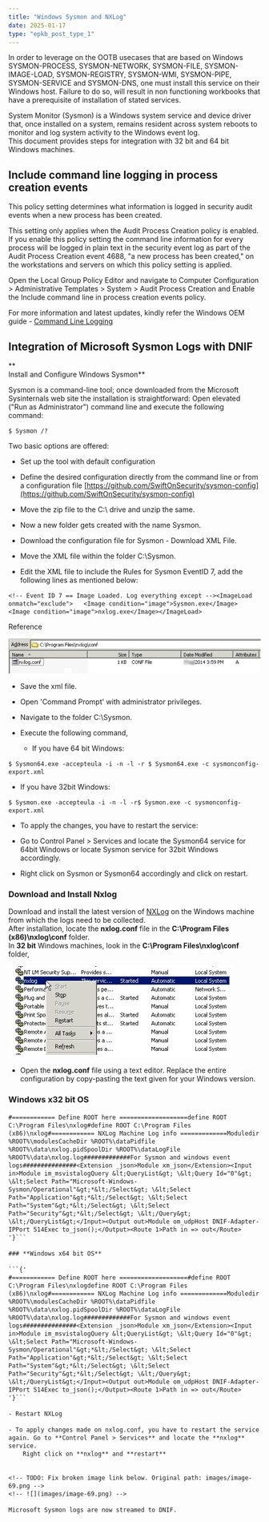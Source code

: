 ```yaml
---
title: "Windows Sysmon and NXLog"
date: 2025-01-17
type: "epkb_post_type_1"
---
```


In order to leverage on the OOTB usecases that are based on Windows SYSMON-PROCESS, SYSMON-NETWORK, SYSMON-FILE, SYSMON-IMAGE-LOAD, SYSMON-REGISTRY, SYSMON-WMI, SYSMON-PIPE, SYSMON-SERVICE and SYSMON-DNS, one must install this service on their Windows host. Failure to do so, will result in non functioning workbooks that have a prerequisite of installation of stated services.

System Monitor (Sysmon) is a Windows system service and device driver that, once installed on a system, remains resident across system reboots to monitor and log system activity to the Windows event log.  
This document provides steps for integration with 32 bit and 64 bit Windows machines.

## **Include command line logging in process creation events**

This policy setting determines what information is logged in security audit events when a new process has been created.

This setting only applies when the Audit Process Creation policy is enabled. If you enable this policy setting the command line information for every process will be logged in plain text in the security event log as part of the Audit Process Creation event 4688, "a new process has been created," on the workstations and servers on which this policy setting is applied.

Open the Local Group Policy Editor and navigate to Computer Configuration > Administrative Templates > System > Audit Process Creation and Enable the Include command line in process creation events policy.

  
For more information and latest updates, kindly refer the Windows OEM guide - [Command Line Logging](https://learn.microsoft.com/en-us/windows-server/identity/ad-ds/manage/component-updates/command-line-process-auditing#in-order-to-see-the-additions-to-event-id-4688-you-must-enable-the-new-policy-setting-include-command-line-in-process-creation-events)

## **Integration of Microsoft Sysmon Logs with DNIF**

**  
Install and Configure Windows Sysmon**

Sysmon is a command-line tool; once downloaded from the Microsoft Sysinternals web site the installation is straightforward: Open elevated ("Run as Administrator") command line and execute the following command:

```
$ Sysmon /?
```

Two basic options are offered:

- Set up the tool with default configuration

- Define the desired configuration directly from the command line or from a configuration file [https://github.com/SwiftOnSecurity/sysmon-config](https://github.com/SwiftOnSecurity/sysmon-config)

- Move the zip file to the C:\\ drive and unzip the same.

- Now a new folder gets created with the name Sysmon.

- Download the configuration file for Sysmon - Download XML File.

- Move the XML file within the folder C:\\Sysmon.

- Edit the XML file to include the Rules for Sysmon EventID 7, add the following lines as mentioned below:

```
<!-- Event ID 7 == Image Loaded. Log everything except --><ImageLoad onmatch="exclude">   <Image condition="image">Sysmon.exe</Image>   <Image condition="image">nxlog.exe</Image></ImageLoad>
```

Reference

![](./IMAGES-Windows%20Sysmon%20and%20NXLog/Windows-Sysmon-and-NXLog-1.webp)

- Save the xml file.

- Open 'Command Prompt' with administrator privileges.

- Navigate to the folder C:\\Sysmon.

- Execute the following command,
    - If you have 64 bit Windows:

```
$ Sysmon64.exe -accepteula -i -n -l -r $ Sysmon64.exe -c sysmonconfig-export.xml
```

- If you have 32bit Windows:

```
$ Sysmon.exe -accepteula -i -n -l -r$ Sysmon.exe -c sysmonconfig-export.xml
```

- To apply the changes, you have to restart the service:

- Go to Control Panel > Services and locate the Sysmon64 service for 64bit Windows or locate Sysmon service for 32bit Windows accordingly.

- Right click on Sysmon or Sysmon64 accordingly and click on restart.

### **Download and Install Nxlog**

Download and install the latest version of [NXLog](https://nxlog.co/products/nxlog-community-edition/download) on the Windows machine from which the logs need to be collected.  
After installation, locate the **nxlog.conf** file in the **C:\\Program Files (x86)\\nxlog\\conf** folder.  
In **32 bit** Windows machines, look in the **C:\\Program Files\\nxlog\\conf** folder,  
  

![](./IMAGES-Windows%20Sysmon%20and%20NXLog/Windows-Sysmon-and-NXLog-2.webp)

- Open the **nxlog.conf** file using a text editor. Replace the entire configuration by copy-pasting the text given for your Windows version.

### **Windows x32 bit OS**

```{'
#============ Define ROOT here ===================define ROOT C:\Program Files\nxlog#define ROOT C:\Program Files (x86)\nxlog#============ NXLog Machine Log info =============Moduledir %ROOT%\modulesCacheDir %ROOT%\dataPidfile %ROOT%\data\nxlog.pidSpoolDir %ROOT%\dataLogFile %ROOT%\data\nxlog.log#############For Sysmon and windows event logs###############<Extension _json>Module xm_json</Extension><Input in>Module im_msvistalogQuery &lt;QueryList&gt; \&lt;Query Id="0"&gt; \&lt;Select Path="Microsoft-Windows-Sysmon/Operational"&gt;*&lt;/Select&gt; \&lt;Select Path="Application"&gt;*&lt;/Select&gt; \&lt;Select Path="System"&gt;*&lt;/Select&gt; \&lt;Select Path="Security"&gt;*&lt;/Select&gt; \&lt;/Query&gt; \&lt;/QueryList&gt;</Input><Output out>Module om_udpHost DNIF-Adapter-IPPort 514Exec to_json();</Output><Route 1>Path in => out</Route>
'}```

### **Windows x64 bit OS**

```{'
#============ Define ROOT here ===================#define ROOT C:\Program Files\nxlogdefine ROOT C:\Program Files (x86)\nxlog#============ NXLog Machine Log info =============Moduledir %ROOT%\modulesCacheDir %ROOT%\dataPidfile %ROOT%\data\nxlog.pidSpoolDir %ROOT%\dataLogFile %ROOT%\data\nxlog.log#############For Sysmon and windows event logs###############<Extension _json>Module xm_json</Extension><Input in>Module im_msvistalogQuery &lt;QueryList&gt; \&lt;Query Id="0"&gt; \&lt;Select Path="Microsoft-Windows-Sysmon/Operational"&gt;*&lt;/Select&gt; \&lt;Select Path="Application"&gt;*&lt;/Select&gt; \&lt;Select Path="System"&gt;*&lt;/Select&gt; \&lt;Select Path="Security"&gt;*&lt;/Select&gt; \&lt;/Query&gt; \&lt;/QueryList&gt;</Input><Output out>Module om_udpHost DNIF-Adapter-IPPort 514Exec to_json();</Output><Route 1>Path in => out</Route>
'}```

- Restart NXLog

- To apply changes made on nxlog.conf, you have to restart the service again. Go to **Control Panel > Services** and locate the **nxlog** service.  
    Right click on **nxlog** and **restart**  
    

<!-- TODO: Fix broken image link below. Original path: images/image-69.png -->
<!-- ![](images/image-69.png) -->

Microsoft Sysmon logs are now streamed to DNIF.
